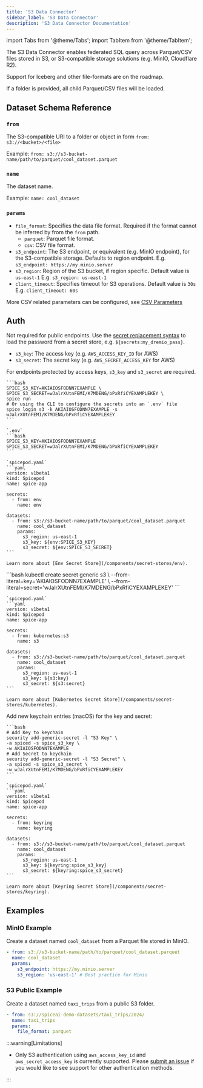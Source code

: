 ```yaml
---
title: 'S3 Data Connector'
sidebar_label: 'S3 Data Connector'
description: 'S3 Data Connector Documentation'
---
```


import Tabs from '@theme/Tabs';
import TabItem from '@theme/TabItem';

The S3 Data Connector enables federated SQL query across Parquet/CSV files stored in S3, or S3-compatible storage solutions (e.g. MinIO, Cloudflare R2).

Support for Iceberg and other file-formats are on the roadmap.

If a folder is provided, all child Parquet/CSV files will be loaded.

## Dataset Schema Reference

### `from`

The S3-compatible URI to a folder or object in form `from: s3://<bucket>/<file>`

Example: `from: s3://s3-bucket-name/path/to/parquet/cool_dataset.parquet`

### `name`

The dataset name.

Example: `name: cool_dataset`

### `params`

- `file_format`: Specifies the data file format. Required if the format cannot be inferred by from the `from` path.
  - `parquet`: Parquet file format.
  - `csv`: CSV file format.
- `s3_endpoint`: The S3 endpoint, or equivalent (e.g. MinIO endpoint), for the S3-compatible storage. Defaults to region endpoint. E.g. `s3_endpoint: https://my.minio.server`
- `s3_region`: Region of the S3 bucket, if region specific. Default value is `us-east-1` E.g. `s3_region: us-east-1`
- `client_timeout`: Specifies timeout for S3 operations. Default value is `30s` E.g. `client_timeout: 60s`

More CSV related parameters can be configured, see [CSV Parameters](/reference/file_format.md#csv)

## Auth

Not required for public endpoints. Use the [secret replacement syntax](../secret-stores/index.md) to load the password from a secret store, e.g. `${secrets:my_dremio_pass}`.

- `s3_key`: The access key (e.g. `AWS_ACCESS_KEY_ID` for AWS)
- `s3_secret`: The secret key (e.g. `AWS_SECRET_ACCESS_KEY` for AWS)

For endpoints protected by access keys, `s3_key` and `s3_secret` are required.

<Tabs>
  <TabItem value="env" label="Env">

    ```bash
    SPICE_S3_KEY=AKIAIOSFODNN7EXAMPLE \
    SPICE_S3_SECRET=wJalrXUtnFEMI/K7MDENG/bPxRfiCYEXAMPLEKEY \
    spice run
    # Or using the CLI to configure the secrets into an `.env` file
    spice login s3 -k AKIAIOSFODNN7EXAMPLE -s wJalrXUtnFEMI/K7MDENG/bPxRfiCYEXAMPLEKEY
    ```

    `.env`
    ```bash
    SPICE_S3_KEY=AKIAIOSFODNN7EXAMPLE
    SPICE_S3_SECRET=wJalrXUtnFEMI/K7MDENG/bPxRfiCYEXAMPLEKEY
    ```

    `spicepod.yaml`
    ```yaml
    version: v1beta1
    kind: Spicepod
    name: spice-app

    secrets:
      - from: env
        name: env

    datasets:
      - from: s3://s3-bucket-name/path/to/parquet/cool_dataset.parquet
        name: cool_dataset
        params:
          s3_region: us-east-1
          s3_key: ${env:SPICE_S3_KEY}
          s3_secret: ${env:SPICE_S3_SECRET}
    ```

    Learn more about [Env Secret Store](/components/secret-stores/env).

  </TabItem>
  <TabItem value="k8s" label="Kubernetes">
    ```bash
    kubectl create secret generic s3 \
      --from-literal=key='AKIAIOSFODNN7EXAMPLE' \
      --from-literal=secret='wJalrXUtnFEMI/K7MDENG/bPxRfiCYEXAMPLEKEY'
    ```

    `spicepod.yaml`
    ```yaml
    version: v1beta1
    kind: Spicepod
    name: spice-app

    secrets:
      - from: kubernetes:s3
        name: s3

    datasets:
      - from: s3://s3-bucket-name/path/to/parquet/cool_dataset.parquet
        name: cool_dataset
        params:
          s3_region: us-east-1
          s3_key: ${s3:key}
          s3_secret: ${s3:secret}
    ```

    Learn more about [Kubernetes Secret Store](/components/secret-stores/kubernetes).

  </TabItem>
  <TabItem value="keyring" label="Keyring">
    Add new keychain entries (macOS) for the key and secret:

    ```bash
    # Add Key to keychain
    security add-generic-secret -l "S3 Key" \
    -a spiced -s spice_s3_key \
    -w AKIAIOSFODNN7EXAMPLE
    # Add Secret to keychain
    security add-generic-secret -l "S3 Secret" \
    -a spiced -s spice_s3_secret \
    -w wJalrXUtnFEMI/K7MDENG/bPxRfiCYEXAMPLEKEY
    ```

    `spicepod.yaml`
    ```yaml
    version: v1beta1
    kind: Spicepod
    name: spice-app

    secrets:
      - from: keyring
        name: keyring

    datasets:
      - from: s3://s3-bucket-name/path/to/parquet/cool_dataset.parquet
        name: cool_dataset
        params:
          s3_region: us-east-1
          s3_key: ${keyring:spice_s3_key}
          s3_secret: ${keyring:spice_s3_secret}
    ```

    Learn more about [Keyring Secret Store](/components/secret-stores/keyring).

  </TabItem>
</Tabs>

## Examples

### MinIO Example

Create a dataset named `cool_dataset` from a Parquet file stored in MinIO.

```yaml
- from: s3://s3-bucket-name/path/to/parquet/cool_dataset.parquet
  name: cool_dataset
  params:
    s3_endpoint: https://my.minio.server
    s3_region: 'us-east-1' # Best practice for Minio
```

### S3 Public Example

Create a dataset named `taxi_trips` from a public S3 folder.

```yaml
- from: s3://spiceai-demo-datasets/taxi_trips/2024/
  name: taxi_trips
  params:
    file_format: parquet
```

:::warning[Limitations]

- Only S3 authentication using `aws_access_key_id` and `aws_secret_access_key` is currently supported. Please [submit an issue](https://github.com/spiceai/spiceai/issues/new?template=feature_request.md) if you would like to see support for other authentication methods.

:::

